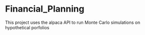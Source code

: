 # Financial_Planning
This project uses the alpaca API to run Monte Carlo simulations on hypothetical porfolios
